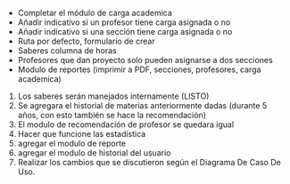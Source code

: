 - Completar el módulo de carga academica
- Añadir indicativo si un profesor tiene carga asignada o no
- Añadir indicativo si una sección tiene carga asignada o no
- Ruta por defecto, formulario de crear
- Saberes columna de horas
- Profesores que dan proyecto solo pueden asignarse a dos secciones
- Modulo de reportes (imprimir a PDF, secciones, profesores, carga academica)

1.	Los saberes serán manejados internamente (LISTO)
2.	Se agregara el historial de materias anteriormente dadas (durante 5 años, con esto también se hace la recomendación)
3.	El modulo de recomendación de profesor se quedara igual 
4.	Hacer que funcione las estadística 
5.	agregar el modulo de reporte 
6.	agregar el modulo de historial del usuario 
7.	Realizar los cambios que se discutieron según el Diagrama De Caso De Uso. 